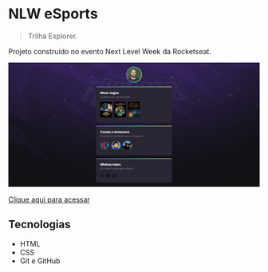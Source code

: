 # NLW eSports 
> Trilha Explorer.

Projeto construído no evento Next Level Week da Rocketseat.

![preview](./assets/preview.png)

[Clique aqui para acessar](https://rogerconsul.github.io/NLW)

## Tecnologias

- HTML
- CSS
- Git e GitHub
